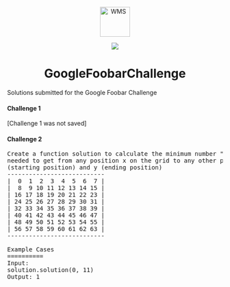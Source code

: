 <p align="center">
  <img alt="WMS" src="https://foobar.withgoogle.com/static/svg/logo.733f842a.svg" width="70" />
</p>
<div align="center">
  <img src="https://img.shields.io/badge/-Python-%233573a6"/>
</div>
<h1 align="center">
  GoogleFoobarChallenge
</h1>

Solutions submitted for the Google Foobar Challenge

#### Challenge 1

[Challenge 1 was not saved]

#### Challenge 2
<pre>
Create a function solution to calculate the minimum number "Chess Knights Moves" 
needed to get from any position x on the grid to any other position y, given x 
(starting position) and y (ending position)
---------------------------
|  0  1  2  3  4  5  6  7 |
|  8  9 10 11 12 13 14 15 |
| 16 17 18 19 20 21 22 23 |
| 24 25 26 27 28 29 30 31 |
| 32 33 34 35 36 37 38 39 |
| 40 41 42 43 44 45 46 47 |
| 48 49 50 51 52 53 54 55 |
| 56 57 58 59 60 61 62 63 |
---------------------------

Example Cases
==========
Input:
solution.solution(0, 11)
Output: 1
</pre>
